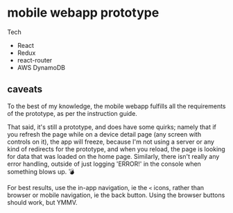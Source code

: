 # mobile webapp prototype

Tech
* React
* Redux
* react-router
* AWS DynamoDB

## caveats

To the best of my knowledge, the mobile webapp fulfills all the requirements of the prototype, as per the instruction guide.

That said, it's still a prototype, and does have some quirks; namely that if you refresh the page while on a device detail page (any screen with controls on it), the app will freeze, because I'm not using a server or any kind of redirects for the prototype, and when you reload, the page is looking for data that was loaded on the home page.  Similarly, there isn't really any error handling, outside of just logging 'ERROR!' in the console when something blows up. :bomb:

For best results, use the in-app navigation, ie the `<` icons, rather than browser or mobile navigation, ie the back button. Using the browser buttons should work, but YMMV.